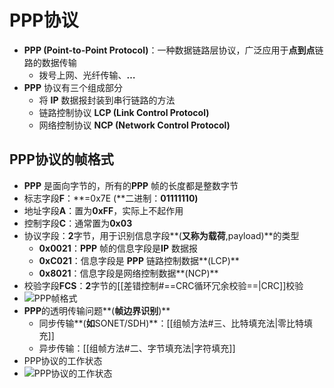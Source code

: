 # PPP协议
- **PPP (Point-to-Point Protocol)**：一种数据链路层协议，广泛应用于**点到点**链路的数据传输
	- 拨号上网、光纤传输、**…**
- **PPP** 协议有三个组成部分
	- 将 **IP** 数据报封装到串行链路的方法
	- 链路控制协议 **LCP (Link Control Protocol)**
	- 网络控制协议 **NCP (Network Control Protocol)**
## PPP协议的帧格式
- **PPP** 是面向字节的，所有的**PPP** 帧的长度都是整数字节
- 标志字段**F**：**=0x7E (**二进制：**01111110)**
- 地址字段**A**：置为**0xFF**，实际上不起作用
- 控制字段**C**：通常置为**0x03**
- 协议字段：**2**字节，用于识别信息字段**(**又称为载荷**,payload)**的类型
	- **0x0021**：**PPP** 帧的信息字段是**IP** 数据报
	- **0xC021**：信息字段是 **PPP** 链路控制数据**(LCP)**
	- **0x8021**：信息字段是网络控制数据**(NCP)**
- 校验字段**FCS**：**2**字节的[[差错控制#==CRC循环冗余校验==|CRC]]校验
- ![PPP帧格式](http://oss.pyaxy.xyz/img/PPP%E5%B8%A7%E6%A0%BC%E5%BC%8F.png)
- **PPP**的透明传输问题**(**帧边界识别**)**
	- 同步传输**(**如**SONET/SDH)**：[[组帧方法#三、比特填充法|零比特填充]]
	- 异步传输：[[组帧方法#二、字节填充法|字符填充]]
- PPP协议的工作状态
- ![PPP协议的工作状态](http://oss.pyaxy.xyz/img/PPP%E5%8D%8F%E8%AE%AE%E7%9A%84%E5%B7%A5%E4%BD%9C%E7%8A%B6%E6%80%81.png)